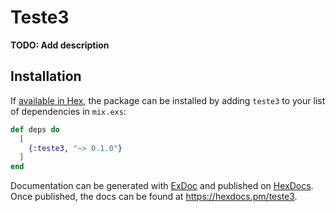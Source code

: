 # Teste3

**TODO: Add description**

## Installation

If [available in Hex](https://hex.pm/docs/publish), the package can be installed
by adding `teste3` to your list of dependencies in `mix.exs`:

```elixir
def deps do
  [
    {:teste3, "~> 0.1.0"}
  ]
end
```

Documentation can be generated with [ExDoc](https://github.com/elixir-lang/ex_doc)
and published on [HexDocs](https://hexdocs.pm). Once published, the docs can
be found at <https://hexdocs.pm/teste3>.

